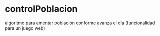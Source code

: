 # controlPoblacion
algoritmo para amentar población conforme avanza el día (funcionalidad para un juego web)
